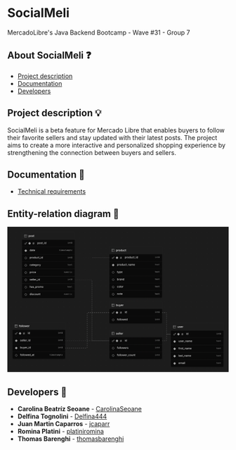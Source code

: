 # SocialMeli
MercadoLibre's Java Backend Bootcamp - Wave #31 - Group 7

## About SocialMeli :question:
- [Project description](#project-description-bulb)
- [Documentation](#documentation-open_book)
- [Developers](#developers-bust_in_silhouette)

## Project description :bulb:
SocialMeli is a beta feature for Mercado Libre that enables buyers to follow their favorite sellers and stay updated with their latest posts. The project aims to create a more interactive and personalized shopping experience by strengthening the connection between buyers and sellers.

## Documentation :open_book:
* [Technical requirements](https://docs.google.com/document/d/1OhqUYn3Jrxv90CbTLpyjj91pOl5odvaR/edit?usp=sharing&ouid=103111917721801765291&rtpof=true&sd=true)

## Entity-relation diagram 🔗
![Entity relation diagram](src/main/resources/er_diagram.png)

## Developers :bust_in_silhouette:
* **Carolina Beatríz Seoane** - [CarolinaSeoane](https://github.com/CarolinaSeoane)
* **Delfina Tognolini** - [Delfina444](https://github.com/Delfina444)
* **Juan Martin Caparros** - [jcaparr](http://github.com/jcaparr)
* **Romina Platini** - [platiniromina](https://github.com/platiniromina)
* **Thomas Barenghi** - [thomasbarenghi](https://github.com/thomasbarenghi)
